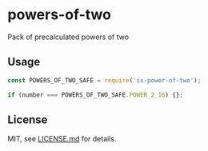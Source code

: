 # powers-of-two

Pack of precalculated powers of two

## Usage

```js
const POWERS_OF_TWO_SAFE = require('is-power-of-two');

if (number === POWERS_OF_TWO_SAFE.POWER_2_16) {};
```

## License

MIT, see [LICENSE.md](https://github.com/BuistvoPloti/powers-of-two/blob/master/LICENSE.md) for details.

